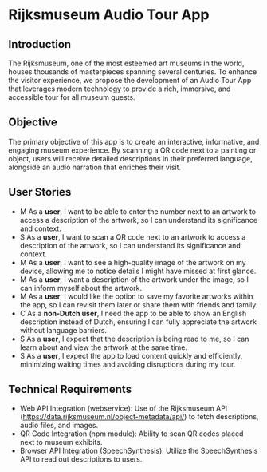 # Rijksmuseum Audio Tour App

## Introduction
The Rijksmuseum, one of the most esteemed art museums in the world, houses thousands of masterpieces spanning several centuries. 
To enhance the visitor experience, we propose the development of an Audio Tour App that leverages modern technology to provide a rich, immersive, and accessible tour for all museum guests.

## Objective
The primary objective of this app is to create an interactive, informative, and engaging museum experience. 
By scanning a QR code next to a painting or object, users will receive detailed descriptions in their preferred language, 
alongside an audio narration that enriches their visit.

## User Stories
* M As a **user**, I want to be able to enter the number next to an artwork to access a description of the artwork, so I can understand its significance and context.
* S As a **user**, I want to scan a QR code next to an artwork to access a description of the artwork, so I can understand its significance and context.
* M As a **user**, I want to see a high-quality image of the artwork on my device, allowing me to notice details I might have missed at first glance.
* M As a **user**, I want a description of the artwork under the image, so I can inform myself about the artwork.
* M As a **user**, I would like the option to save my favorite artworks within the app, so I can revisit them later or share them with friends and family.
* C As a **non-Dutch user**, I need the app to be able to show an English description instead of Dutch, ensuring I can fully appreciate the artwork without language barriers.
* S As a **user**, I expect that the description is being read to me, so I can learn about and view the artwork at the same time.
* S As a **user**, I expect the app to load content quickly and efficiently, minimizing waiting times and avoiding disruptions during my tour.

## Technical Requirements
* Web API Integration (webservice): Use of the Rijksmuseum API (https://data.rijksmuseum.nl/object-metadata/api/) to fetch descriptions, audio files, and images.
* QR Code Integration (npm module): Ability to scan QR codes placed next to museum exhibits.
* Browser API Integration (SpeechSynthesis): Utilize the SpeechSynthesis API to read out descriptions to users.
